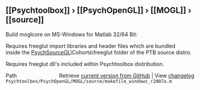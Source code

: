 ## [[Psychtoolbox]] &#8250; [[PsychOpenGL]] &#8250; [[MOGL]] &#8250; [[source]]

Build moglcore on MS-Windows for Matlab 32/64 Bit:  
  
Requires freeglut import libraries and header files which are bundled  
inside the [PsychSourceGL](PsychSourceGL)\Cohorts\freeglut folder of the PTB source distro.  
  
Requires freeglut dll's included within Psychtoolbox distribution.  
  




<div class="code_header" style="text-align:right;">
  <span style="float:left;">Path&nbsp;&nbsp;</span> <span class="counter">Retrieve <a href=
  "https://raw.github.com/Psychtoolbox-3/Psychtoolbox-3/beta/Psychtoolbox/PsychOpenGL/MOGL/source/makefile_windows_r2007a.m">current version from GitHub</a> | View <a href=
  "https://github.com/Psychtoolbox-3/Psychtoolbox-3/commits/beta/Psychtoolbox/PsychOpenGL/MOGL/source/makefile_windows_r2007a.m">changelog</a></span>
</div>
<div class="code">
  <code>Psychtoolbox/PsychOpenGL/MOGL/source/makefile_windows_r2007a.m</code>
</div>

